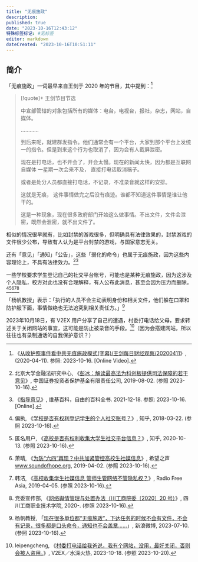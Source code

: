 ```yaml
---
title: "无痕施政"
description:
published: true
date: "2023-10-16T12:43:12"
特殊标签标记: #无标签
editor: markdown
dateCreated: "2023-10-16T10:51:11"
---
```


## 简介

「无痕施政」一词最早来自王剑于 2020 年的节目，其中提到：[^Anr2A]

[^Anr2A]: 《[从收护照事件看中共无痕施政模式(字幕)/王剑每日财经观察/20200411](https://www.youtube.com/watch?v=p8yOhnAnr2A)》, (2020-04-11). 参照: 2023-10-16. [Online Video].

> [!quote]+ 王剑节目节选
>
> 中宣部管辖的对象包括所有的媒体：电台，电视台，报社，杂志，网站，自媒体。
>
> …………
>
> 到后来呢，就建群发指令。他们通常会有一个平台，大家到那个平台上发统一的指令。但是到来这个行为也取消了，因为会有人截屏泄密。
>
> 现在是打电话，也不开会了，开会太慢。现在的新闻太快，因为都是互联网自媒体 一星期一次会来不及， 直接打电话取消稿子。
>
> 或者是处分人员都直接打电话，不记录，不准录音就这样的安排。
>
> 这就是无痕， 这件事情做完之后没有痕迹。谁都不知道这件事情是谁让他干的。
>
> 这是一种现象，现在很多政府部门开始这么做事情。不出文件，文件会泄密，既然会泄密，就不出文件了。

相似的情况很早就有，比如封禁的游戏很多，但明确具有法律效果的，封禁游戏的文件很少公布，导致有人认为是平台封禁的游戏，与国家意志无关。

还有「意见」「通知」「公告」，这些「弱化的命令」也属于无痕施政，因为这些内容理论上，不具有法律效力。[^12437][^56928]

[^12437]: 北京大学金融法研究中心, 《[彭冰：解读最高法为科创板提供司法保障的若干意见](https://web.archive.org/web/20210813043631/http://www.sipf.com.cn/zqjfdj/stdj/2019/08/12437.shtml)》, 中国证券投资者保护基金有限责任公司, 2019-08-02. (参照 2023-10-16).

[^56928]: 《[指导意见](https://zh.wikipedia.org/w/index.php?title=%E6%8C%87%E5%AF%BC%E6%84%8F%E8%A7%81&oldid=69156928)》, 维基百科，自由的百科全书. 2021-12-18. 参照: 2023-10-16. [Online].

一些学校要求学生登记自己的社交平台帐号，可能也是某种无痕施政，因为这涉及个人隐私，校方对此也没有合理解释，有人公布此消息，甚至会因为压力而删除。[^T2oPj][^QUpNe][^79604][^04836][^sdh5q]

[^T2oPj]: 偏执, 《[学校是否有权利登记学生的个人社交账号？](http://archive.today/2023.10.16-042639/https://www.zhihu.com/question/269493423)》, 知乎, 2018-03-22. (参照 2023-10-16).

[^QUpNe]: 匿名用户, 《[高校是否有权利收集大学生社交平台信息？](http://archive.today/2023.10.16-042633/https://www.zhihu.com/question/425399886)》, 知乎, 2020-10-13. (参照 2023-10-16).

[^79604]: 萧晴, 《[为防“六四”再现？中共加紧管控高校生社媒信息](https://web.archive.org/web/20231016044008/https://www.soundofhope.org/post/279604)》, 希望之声 www.soundofhope.org, 2019-04-02. (参照 2023-10-16).

[^04836]: 韩洁, 《[高校收集学生社媒信息 管师生管网络不管隐私权？](https://web.archive.org/web/20230130092706/https://www.rfa.org/mandarin/yataibaodao/meiti/hj-04052019104836.html)》, Radio Free Asia, 2019-04-05. (参照 2023-10-16).

[^sdh5q]: 党委宣传部, 《[网络舆情管理与处置办法（川工商院委〔2020〕20 号）](https://web.archive.org/web/20231016041130/https://www.sctbc.net/images/20/11/09/3ulowxjo2k/c5vsdh5q.pdf)》, 四川工商职业技术学院, 2020-. (参照 2023-10-16).

「杨帆教授」表示：「执行的人员不会主动表明身份和相关文件，他们躲在口罩和防护服下面，事情做绝也无法追究到相关责任方。」[^5a40x]

[^5a40x]: 杨帆教授, 「[现在很多单位都“无痕施政”，下达任务的时候不会有文件，不会有记录，很多都是口头命令，通知也不会盖章……](http://archive.today/2023.07.10-080637/https://weibo.com/1347411011/MiNr2CpsF)」, 新浪微博, 2023-07-10. (参照 2023-10-16).

2023年10月18日，有 V2EX 用户分享了自己的遭遇，村委打电话给父母，要求转述关于关闭网站的事宜，这可能是防止被录音的手段。[^82996]（因为会搭建网站，所以往往也有录制通话的自我保护意识？）

[^82996]: leipengcheng, 《[村委打电话给我爸说，我有个网站，没用，最好关闭，否则会被人盗用。](https://web.archive.org/web/20231018125210/https://www.v2ex.com/t/982996)》, V2EX／水深火热, 2023-10-18. (参照 2023-10-20).
